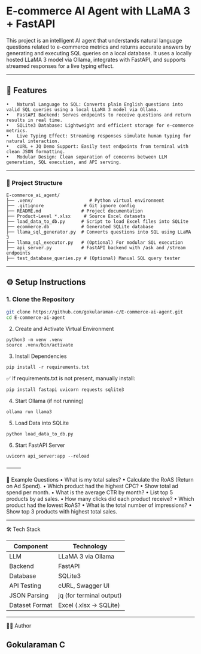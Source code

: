 # E-commerce AI Agent with LLaMA 3 + FastAPI

This project is an intelligent AI agent that understands natural language questions related to e-commerce metrics and returns accurate answers by generating and executing SQL queries on a local database. It uses a locally hosted LLaMA 3 model via Ollama, integrates with FastAPI, and supports streamed responses for a live typing effect.

---

## 🚀 Features

	•	Natural Language to SQL: Converts plain English questions into valid SQL queries using a local LLaMA 3 model via Ollama.
	•	FastAPI Backend: Serves endpoints to receive questions and return results in real time.
	•	SQLite3 Database: Lightweight and efficient storage for e-commerce metrics.
	•	Live Typing Effect: Streaming responses simulate human typing for natural interaction.
	•	cURL + JQ Demo Support: Easily test endpoints from terminal with clean JSON formatting.
	•	Modular Design: Clean separation of concerns between LLM generation, SQL execution, and API serving.

---
### 🔹 Project Structure

```
E-commerce_ai_agent/
├── .venv/                     # Python virtual environment
├── .gitignore               # Git ignore config
├── README.md               # Project documentation
├── Product-Level *.xlsx     # Source Excel datasets
├── load_data_to_db.py      # Script to load Excel files into SQLite
├── ecommerce.db            # Generated SQLite database
├── llama_sql_generator.py  # Converts questions into SQL using LLaMA 3
├── llama_sql_executor.py   # (Optional) For modular SQL execution
├── api_server.py           # FastAPI backend with /ask and /stream endpoints
├── test_database_queries.py # (Optional) Manual SQL query tester
```

---

## ⚙️ Setup Instructions

### 1. Clone the Repository

```bash
git clone https://github.com/gokularaman-c/E-commerce-ai-agent.git
cd E-commerce-ai-agent
```

2. Create and Activate Virtual Environment

```
python3 -m venv .venv
source .venv/bin/activate
```

3. Install Dependencies

```
pip install -r requirements.txt
```

✅ If requirements.txt is not present, manually install:

```
pip install fastapi uvicorn requests sqlite3
```

4. Start Ollama (if not running)

```
ollama run llama3
```

5. Load Data into SQLite

```
python load_data_to_db.py
```

6. Start FastAPI Server

```
uvicorn api_server:app --reload
```
⸻

🧠 Example Questions
	•	What is my total sales?
	•	Calculate the RoAS (Return on Ad Spend).
	•	Which product had the highest CPC?
	•	Show total ad spend per month.
	•	What is the average CTR by month?
	•	List top 5 products by ad sales.
	•	How many clicks did each product receive?
	•	Which product had the lowest RoAS?
	•	What is the total number of impressions?
	•	Show top 3 products with highest total sales.

---

🛠 Tech Stack

| Component     | Technology               |
|---------------|--------------------------|
| LLM           | LLaMA 3 via Ollama       |
| Backend       | FastAPI                  |
| Database      | SQLite3                  |
| API Testing   | cURL, Swagger UI         |
| JSON Parsing  | jq (for terminal output) |
| Dataset Format| Excel (.xlsx → SQLite)   |

---

👨‍💻 Author

**Gokularaman C**  
---